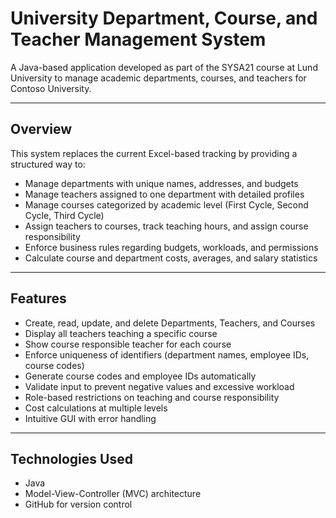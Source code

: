 # University Department, Course, and Teacher Management System

A Java-based application developed as part of the SYSA21 course at Lund University to manage academic departments, courses, and teachers for Contoso University.

---

## Overview

This system replaces the current Excel-based tracking by providing a structured way to:

- Manage departments with unique names, addresses, and budgets  
- Manage teachers assigned to one department with detailed profiles  
- Manage courses categorized by academic level (First Cycle, Second Cycle, Third Cycle)  
- Assign teachers to courses, track teaching hours, and assign course responsibility  
- Enforce business rules regarding budgets, workloads, and permissions  
- Calculate course and department costs, averages, and salary statistics  

---

## Features

- Create, read, update, and delete Departments, Teachers, and Courses  
- Display all teachers teaching a specific course  
- Show course responsible teacher for each course  
- Enforce uniqueness of identifiers (department names, employee IDs, course codes)  
- Generate course codes and employee IDs automatically  
- Validate input to prevent negative values and excessive workload  
- Role-based restrictions on teaching and course responsibility  
- Cost calculations at multiple levels  
- Intuitive GUI with error handling

---

## Technologies Used

- Java  
- Model-View-Controller (MVC) architecture  
- GitHub for version control 
